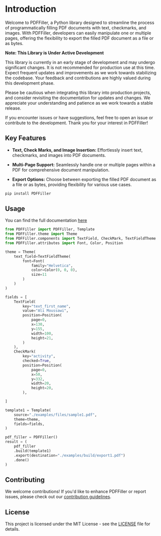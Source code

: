 # Introduction

Welcome to PDFFiller, a Python library designed to streamline the process of programmatically filling PDF documents with text, checkmarks, and images. With PDFFiller, developers can easily manipulate one or multiple pages, offering the flexibility to export the filled PDF document as a file or as bytes.

**Note: This Library is Under Active Development**

This library is currently in an early stage of development and may undergo significant changes. It is not recommended for production use at this time. Expect frequent updates and improvements as we work towards stabilizing the codebase. Your feedback and contributions are highly valued during this development phase.

Please be cautious when integrating this library into production projects, and consider revisiting the documentation for updates and changes. We appreciate your understanding and patience as we work towards a stable release.

If you encounter issues or have suggestions, feel free to open an issue or contribute to the development. Thank you for your interest in PDFFiller!


## Key Features

- **Text, Check Marks, and Image Insertion:** Effortlessly insert text, checkmarks, and images into PDF documents.

- **Multi-Page Support:** Seamlessly handle one or multiple pages within a PDF for comprehensive document manipulation.

- **Export Options:** Choose between exporting the filled PDF document as a file or as bytes, providing flexibility for various use cases.

```bash
pip install PDFFiller
```

## Usage
You can find the full documentation [here](DOCUMENTATION.md)
```python
from PDFFiller import PDFFiller, Template
from PDFFiller.theme import Theme
from PDFFiller.components import TextField, CheckMark, TextFieldTheme
from PDFFiller.attributes import Font, Color, Position

theme = Theme(
    text_field=TextFieldTheme(
        font=Font(
            family="Helvetica",
            color=Color(0, 0, 0),
            size=11
        )
    )
)

fields = [
    TextField(
        key="text_first_name",
        value="Ali Moussawi",
        position=Position(
            page=0,
            x=130,
            y=155,
            width=100,
            height=21,
        )
    ),
    CheckMark(
        key="activity",
        checked=True,
        position=Position(
            page=0,
            x=50,
            y=332,
            width=20,
            height=20,
        ),

]

template1 = Template(
    source="./examples/files/sample1.pdf",
    theme=theme,
    fields=fields,
)

pdf_filler = PDFFiller()
result = (
    pdf_filler
    .build(template1)
    .export(destination="./examples/build/export1.pdf")
    .done()
)
```

## Contributing

We welcome contributions! If you'd like to enhance PDFFiller or report issues, please check out our [contribution guidelines](CONTRIBUTING.md).


## License
This project is licensed under the MIT License - see the [LICENSE](LICENSE.md) file for details.